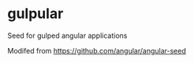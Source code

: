 gulpular
===

Seed for gulped angular applications

Modifed from https://github.com/angular/angular-seed
